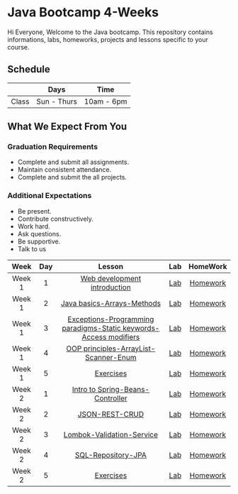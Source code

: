    
# Java Bootcamp 4-Weeks 
Hi Everyone, Welcome to the Java bootcamp. This repository contains informations, labs, homeworks, projects and lessons specific to your course.

## Schedule
|  | Days | Time |
| --- | ------------- | ------------- |
| Class | Sun - Thurs  | 10am - 6pm  |


## What We Expect From You
### Graduation Requirements
* Complete and submit all assignments.
* Maintain consistent attendance.
* Complete and submit the all projects.
### Additional Expectations
* Be present.
* Contribute constructively.
* Work hard.
* Ask questions.
* Be supportive.
* Talk to us

| Week | Day | Lesson | Lab | HomeWork |
|:----:|:---:|:------:|:---:|:--------:|
| Week 1| 1   |[Web development introduction](https://github.com/Tuwaiq-Java/Week-01-Day-01)|[Lab](https://github.com/Tuwaiq-Java/Week-01-Day-01)|[Homework](https://github.com/Tuwaiq-Java/Week-01-Day-01)
| Week 1| 2   |[Java basics-Arrays-Methods](https://github.com/Tuwaiq-Java/Week-01-Day-02)|[Lab](https://github.com/Tuwaiq-Java/Week-01-Day-02)|[Homework](https://github.com/Tuwaiq-Java/Week-01-Day-02)
| Week 1| 3   |[Exceptions-Programming paradigms-Static keywords-Access modifiers](https://github.com/Tuwaiq-Java/Week-01-Day-03)|[Lab](https://github.com/Tuwaiq-Java/Week-01-Day-03)|[Homework](https://github.com/Tuwaiq-Java/Week-01-Day-03)
| Week 1| 4   |[OOP principles-ArrayList-Scanner-Enum](https://github.com/Tuwaiq-Java/Week-01-Day-04)|[Lab](https://github.com/Tuwaiq-Java/Week-01-Day-04)|[Homework](https://github.com/Tuwaiq-Java/Week-01-Day-04)
| Week 1| 5   |[Exercises](https://github.com/Tuwaiq-Java/Week-01-Day-05)|[Lab](https://github.com/Tuwaiq-Java/Week-01-Day-05) | [Homework](https://github.com/Tuwaiq-Java/Week-01-Day-05)
| Week 2| 1   |[Intro to Spring-Beans-Controller](https://github.com/Tuwaiq-Java/Week-02-Day-01)|[Lab](https://github.com/Tuwaiq-Java/Week-02-Day-01)|[Homework](https://github.com/Tuwaiq-Java/Week-02-Day-01)
| Week 2| 2   |[JSON-REST-CRUD](https://github.com/Tuwaiq-Java/Week-02-Day-02)|[Lab](https://github.com/Tuwaiq-Java/Week-02-Day-02)|[Homework](https://github.com/Tuwaiq-Java/Week-02-Day-02)
| Week 2| 3  |[Lombok-Validation-Service](https://github.com/Tuwaiq-Java/Week-02-Day-03)|[Lab](https://github.com/Tuwaiq-Java/Week-02-Day-03)|[Homework](https://github.com/Tuwaiq-Java/Week-02-Day-03)
| Week 2| 4   |[SQL-Repository-JPA](https://github.com/Tuwaiq-Java/Week-02-Day-04)|[Lab](https://github.com/Tuwaiq-Java/Week-02-Day-04)|[Homework](https://github.com/Tuwaiq-Java/Week-02-Day-04)
| Week 2| 5   |[Exercises](https://github.com/Tuwaiq-Java/Week-02-Day-05)|[Lab](https://github.com/Tuwaiq-Java/Week-02-Day-05)|[Homework](https://github.com/Tuwaiq-Java/Week-02-Day-05)



